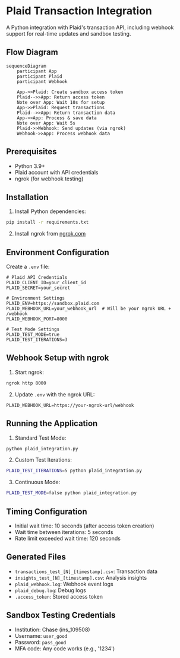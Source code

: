 # Plaid Transaction Integration

A Python integration with Plaid's transaction API, including webhook support for real-time updates and sandbox testing.

## Flow Diagram

```mermaid
sequenceDiagram
    participant App
    participant Plaid
    participant Webhook

    App->>Plaid: Create sandbox access token
    Plaid-->>App: Return access token
    Note over App: Wait 10s for setup
    App->>Plaid: Request transactions
    Plaid-->>App: Return transaction data
    App->>App: Process & save data
    Note over App: Wait 5s
    Plaid->>Webhook: Send updates (via ngrok)
    Webhook->>App: Process webhook data
```

## Prerequisites

- Python 3.9+
- Plaid account with API credentials
- ngrok (for webhook testing)

## Installation

1. Install Python dependencies:
```bash
pip install -r requirements.txt
```

2. Install ngrok from [ngrok.com](https://ngrok.com/download)

## Environment Configuration

Create a `.env` file:

```env
# Plaid API Credentials
PLAID_CLIENT_ID=your_client_id
PLAID_SECRET=your_secret

# Environment Settings
PLAID_ENV=https://sandbox.plaid.com
PLAID_WEBHOOK_URL=your_webhook_url  # Will be your ngrok URL + /webhook
PLAID_WEBHOOK_PORT=8000

# Test Mode Settings
PLAID_TEST_MODE=true
PLAID_TEST_ITERATIONS=3
```

## Webhook Setup with ngrok

1. Start ngrok:
```bash
ngrok http 8000
```

2. Update `.env` with the ngrok URL:
```env
PLAID_WEBHOOK_URL=https://your-ngrok-url/webhook
```

## Running the Application

1. Standard Test Mode:
```bash
python plaid_integration.py
```

2. Custom Test Iterations:
```bash
PLAID_TEST_ITERATIONS=5 python plaid_integration.py
```

3. Continuous Mode:
```bash
PLAID_TEST_MODE=false python plaid_integration.py
```

## Timing Configuration

- Initial wait time: 10 seconds (after access token creation)
- Wait time between iterations: 5 seconds
- Rate limit exceeded wait time: 120 seconds

## Generated Files

- `transactions_test_[N]_[timestamp].csv`: Transaction data
- `insights_test_[N]_[timestamp].csv`: Analysis insights
- `plaid_webhook.log`: Webhook event logs
- `plaid_debug.log`: Debug logs
- `.access_token`: Stored access token

## Sandbox Testing Credentials

- Institution: Chase (ins_109508)
- Username: `user_good`
- Password: `pass_good`
- MFA code: Any code works (e.g., '1234')
